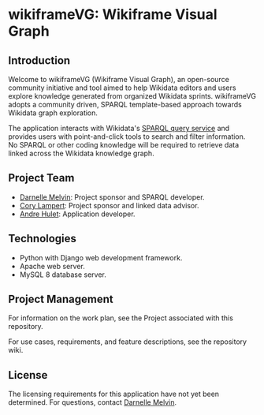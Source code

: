 # wikiframeVG: Wikiframe Visual Graph

## Introduction

Welcome to wikiframeVG (Wikiframe Visual Graph), an open-source community initiative and tool aimed to help Wikidata editors and users explore knowledge generated from organized Wikidata sprints. wikiframeVG adopts a community driven, SPARQL template-based approach towards Wikidata graph exploration. 

The application interacts with Wikidata's [SPARQL query service](https://query.wikidata.org/) and provides users with point-and-click tools to search and filter information. No SPARQL or other coding knowledge will be required to retrieve data linked across the Wikidata knowledge graph.

## Project Team
* [Darnelle Melvin](https://github.com/darnelleMelvin): Project sponsor and SPARQL developer.
* [Cory Lampert](https://github.com/corylampert): Project sponsor and linked data advisor.
* [Andre Hulet](https://github.com/aehulet): Application developer.

## Technologies
* Python with Django web development framework.
* Apache web server.
* MySQL 8 database server.
## Project Management
For information on the work plan, see the Project associated with this repository.

For use cases, requirements, and feature descriptions, see the repository wiki.

## License
The licensing requirements for this application have not yet been determined. For questions, contact [Darnelle Melvin](https://github.com/darnelleMelvin). 
